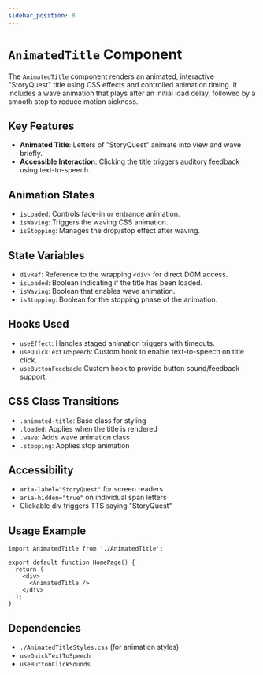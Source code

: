 ```yaml
---
sidebar_position: 8
---
```


# `AnimatedTitle` Component
The `AnimatedTitle` component renders an animated, interactive "StoryQuest" title using CSS effects and controlled animation timing. It includes a wave animation that plays after an initial load delay, followed by a smooth stop to reduce motion sickness. 

## Key Features

- **Animated Title**: Letters of "StoryQuest" animate into view and wave briefly.
- **Accessible Interaction**: Clicking the title triggers auditory feedback using text-to-speech.

## Animation States

- `isLoaded`: Controls fade-in or entrance animation.
- `isWaving`: Triggers the waving CSS animation.
- `isStopping`: Manages the drop/stop effect after waving.

## State Variables

- `divRef`: Reference to the wrapping `<div>` for direct DOM access.
- `isLoaded`: Boolean indicating if the title has been loaded.
- `isWaving`: Boolean that enables wave animation.
- `isStopping`: Boolean for the stopping phase of the animation.

## Hooks Used

- `useEffect`: Handles staged animation triggers with timeouts.
- `useQuickTextToSpeech`: Custom hook to enable text-to-speech on title click.
- `useButtonFeedback`: Custom hook to provide button sound/feedback support.

## CSS Class Transitions

- `.animated-title`: Base class for styling
- `.loaded`: Applies when the title is rendered
- `.wave`: Adds wave animation class
- `.stopping`: Applies stop animation

## Accessibility

- `aria-label="StoryQuest"` for screen readers
- `aria-hidden="true"` on individual span letters
- Clickable div triggers TTS saying "StoryQuest"

## Usage Example

```tsx
import AnimatedTitle from './AnimatedTitle';

export default function HomePage() {
  return (
    <div>
      <AnimatedTitle />
    </div>
  );
}
```

## Dependencies

- `./AnimatedTitleStyles.css` (for animation styles)
- `useQuickTextToSpeech`
- `useButtonClickSounds`
